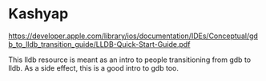 Kashyap
=======

https://developer.apple.com/library/ios/documentation/IDEs/Conceptual/gdb_to_lldb_transition_guide/LLDB-Quick-Start-Guide.pdf

This lldb resource is meant as an intro to people transitioning from gdb
to lldb. As a side effect, this is a good intro to gdb too.
